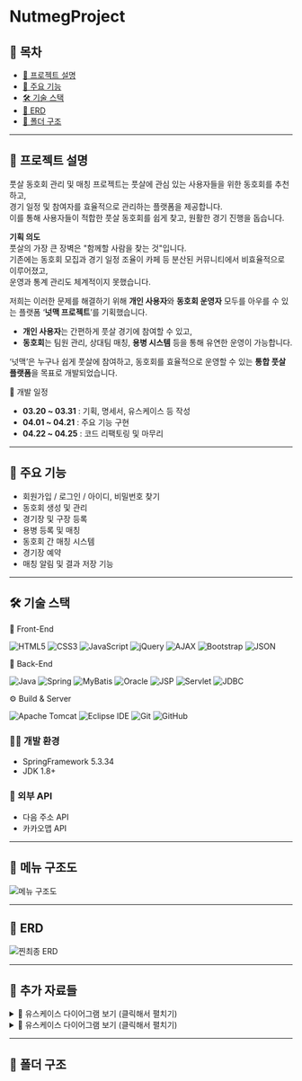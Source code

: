 # NutmegProject

## 📑 목차
- [📌 프로젝트 설명](#-프로젝트-설명)
- [🔑 주요 기능](#-주요-기능)  
- [🛠️ 기술 스택](#️-기술-스택)  
- [🧾 ERD](#-erd)  
- [📂 폴더 구조](#-폴더-구조)  

---

## 📌 프로젝트 설명

풋살 동호회 관리 및 매칭 프로젝트는 풋살에 관심 있는 사용자들을 위한 동호회를 추천하고,  
경기 일정 및 참여자를 효율적으로 관리하는 플랫폼을 제공합니다.  
이를 통해 사용자들이 적합한 풋살 동호회를 쉽게 찾고, 원활한 경기 진행을 돕습니다.

**기획 의도**  
풋살의 가장 큰 장벽은 "함께할 사람을 찾는 것"입니다.  
기존에는 동호회 모집과 경기 일정 조율이 카페 등 분산된 커뮤니티에서 비효율적으로 이루어졌고,  
운영과 통계 관리도 체계적이지 못했습니다.

저희는 이러한 문제를 해결하기 위해 **개인 사용자**와 **동호회 운영자** 모두를 아우를 수 있는 플랫폼 ‘**넛맥 프로젝트**’를 기획했습니다.  
- **개인 사용자**는 간편하게 풋살 경기에 참여할 수 있고,  
- **동호회**는 팀원 관리, 상대팀 매칭, **용병 시스템** 등을 통해 유연한 운영이 가능합니다.

‘넛맥’은 누구나 쉽게 풋살에 참여하고, 동호회를 효율적으로 운영할 수 있는 **통합 풋살 플랫폼**을 목표로 개발되었습니다.

 📅 개발 일정

- **03.20 ~ 03.31** : 기획, 명세서, 유스케이스 등 작성
- **04.01 ~ 04.21** : 주요 기능 구현
- **04.22 ~ 04.25** : 코드 리팩토링 및 마무리

---

## 🔑 주요 기능

- 회원가입 / 로그인 / 아이디, 비밀번호 찾기
- 동호회 생성 및 관리
- 경기장 및 구장 등록
- 용병 등록 및 매칭
- 동호회 간 매칭 시스템
- 경기장 예약
- 매칭 알림 및 결과 저장 기능

---

## 🛠️ 기술 스택

🎨 Front-End

![HTML5](https://img.shields.io/badge/HTML5-E34F26?style=for-the-badge&logo=html5&logoColor=white)
![CSS3](https://img.shields.io/badge/CSS3-1572B6?style=for-the-badge&logo=css3&logoColor=white)
![JavaScript](https://img.shields.io/badge/JavaScript-F7DF1E?style=for-the-badge&logo=javascript&logoColor=black)
![jQuery](https://img.shields.io/badge/jQuery-0769AD?style=for-the-badge&logo=jquery&logoColor=white)
![AJAX](https://img.shields.io/badge/AJAX-007FFF?style=for-the-badge&logo=fastapi&logoColor=white)
![Bootstrap](https://img.shields.io/badge/Bootstrap-7952B3?style=for-the-badge&logo=bootstrap&logoColor=white)
![JSON](https://img.shields.io/badge/JSON-000000?style=for-the-badge&logo=json&logoColor=white)

🧩 Back-End

![Java](https://img.shields.io/badge/Java-007396?style=for-the-badge&logo=java&logoColor=white)
![Spring](https://img.shields.io/badge/Spring-6DB33F?style=for-the-badge&logo=spring&logoColor=white)
![MyBatis](https://img.shields.io/badge/MyBatis-000000?style=for-the-badge&logo=mybatis&logoColor=white)
![Oracle](https://img.shields.io/badge/Oracle-F80000?style=for-the-badge&logo=oracle&logoColor=white)
![JSP](https://img.shields.io/badge/JSP-00599C?style=for-the-badge&logo=java&logoColor=white)
![Servlet](https://img.shields.io/badge/Servlet-6E4C13?style=for-the-badge&logo=java&logoColor=white)
![JDBC](https://img.shields.io/badge/JDBC-007396?style=for-the-badge&logo=java&logoColor=white)

⚙️ Build & Server

![Apache Tomcat](https://img.shields.io/badge/Tomcat-F8DC75?style=for-the-badge&logo=apachetomcat&logoColor=black)
![Eclipse IDE](https://img.shields.io/badge/Eclipse-2C2255?style=for-the-badge&logo=eclipseide&logoColor=white)
![Git](https://img.shields.io/badge/Git-F05032?style=for-the-badge&logo=git&logoColor=white)
![GitHub](https://img.shields.io/badge/GitHub-181717?style=for-the-badge&logo=github&logoColor=white)

<!--
### 📱 어플리케이션
- Java
- JSP (Java Server Pages)
- Servlet
- HTML5 / CSS3 / JavaScript
- jQuery / AJAX

### 🧩 Database
- Oracle
- JDBC(Java Database Connectivity)
- MyBatis(SQL Mapper Framework)

### 🧾 주요 라이브러리
- Spring Framework
- MyBatis (SQL 매핑)
- jQuery (DOM 조작 / AJAX 통신)
- Daum 주소 API (우편번호 검색)

### ☁️ 서버
- Apache Tomcat 8.x
-->
### 🧑‍💻 개발 환경
- SpringFramework 5.3.34
- JDK 1.8+

### 🔗 외부 API
- 다음 주소 API
- 카카오맵 API

---

## 🧾 메뉴 구조도

![메뉴 구조도](https://github.com/user-attachments/assets/747daf85-f1b5-441e-afa5-b3846e9840f8)

---

## 🧾 ERD

![찐최종 ERD](https://github.com/user-attachments/assets/a6b99314-4b9b-448f-a7c6-8aea95950a05)



---
## 🧾 추가 자료들

<details>
<summary>📄 유스케이스 다이어그램 보기 (클릭해서 펼치기)</summary>

<br>

<img src="https://github.com/user-attachments/assets/c117d097-6eb5-448a-abc0-3113ef3de253" alt="유스케이스 다이어그램" width="100%"/>

</details>

<details>
<summary>📄 유스케이스 다이어그램 보기 (클릭해서 펼치기)</summary>

<br>

<img src="https://github.com/user-attachments/assets/c117d097-6eb5-448a-abc0-3113ef3de253" alt="유스케이스 다이어그램" width="100%"/>

</details>


---
## 📂 폴더 구조

<!-- 여기에 폴더 구조 내용 추가 예정 -->

